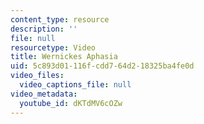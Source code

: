 ```yaml
---
content_type: resource
description: ''
file: null
resourcetype: Video
title: Wernickes Aphasia
uid: 5c893d01-116f-cdd7-64d2-18325ba4fe0d
video_files:
  video_captions_file: null
video_metadata:
  youtube_id: dKTdMV6cOZw
---
```

